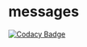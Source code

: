 # messages
[![Codacy Badge](https://api.codacy.com/project/badge/Grade/54f0153a3ca04e4c8718d4d18c053ccb)](https://app.codacy.com/app/kusabi/messages?utm_source=github.com&utm_medium=referral&utm_content=kusabi/messages&utm_campaign=Badge_Grade_Settings)